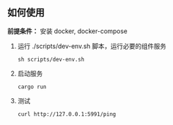 ## 如何使用
**前提条件：** 安装 docker, docker-compose

1. 运行 ./scripts/dev-env.sh 脚本，运行必要的组件服务
    ```
    sh scripts/dev-env.sh
    ```
2. 启动服务
    ```
    cargo run 
    ```
3. 测试
    ```
    curl http://127.0.0.1:5991/ping
    ```
